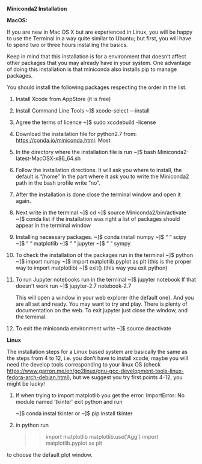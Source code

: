 **Miniconda2 Installation** 

**MacOS:**

If you are new in Mac OS X but are experienced in Linux, you will be happy to use the Terminal in a way quite similar to Ubuntu; but first, you will have to spend two or three hours installing the basics.

Keep in mind that this installation is for a environment that doesn’t affect other packages that you may already have in your system. One advantage of doing this installation is that miniconda also installs pip to manage packages.

You should install the following packages respecting the order in the list. 

1. Install Xcode from AppStore (it is free)

2. Install Command Line Tools
	~]$  xcode-select —install

3. Agree the terms of licence
	~]$ sudo xcodebuild -license

4. Download the installation file for python2.7 from: https://conda.io/miniconda.html. Most 

5. In the directory where the installation file is run
	~]$ bash Miniconda2-latest-MacOSX-x86_64.sh

6. Follow the installation directions. It will ask you where to install, the default is “/home” In the part where it ask you to write the Miniconda2             path in the bash profile write “no”.

7. After the installation is done close the terminal window and open it again. 

8. Next write in the terminal
	~]$ cd
	~]$ source Miniconda2/bin/activate
	~]$ conda list
  if the installation was right a list of packages should appear in the terminal window

9. Installing necessary packages.
	~]$ conda install numpy
	~]$     “         “     scipy
	~]$     “         “     matplotlib
	~]$     “         “     jupyter
	~]$     “         “     sympy

10. To check the installation of the packages run in the terminal 
	~]$ python
	~]$ import numpy
	~]$ import matplotlib.pyplot as plt (this is the proper way to import matplotlib)
	~]$ exit() (this way you exit python)

11. To run Jupyter notebooks run in the terminal
	~]$ jupyter notebook
      If that doesn't work run
	~]$ jupyter-2.7 notebook-2.7
  
     This will open a window in your web explorer (the default one). And you are all set and ready. You may want to try and play. 
     There is plenty of documentation  on the web. 
     To exit jupyter just close the window, and the terminal. 
  
12. To exit the miniconda environment write
	~]$ source deactivate 	
  
**Linux**

The installation steps for a Linux based system are basically the same as the steps from 4 to 12, i.e.  you don’t have to install xcode,
maybe you will need the develop tools corresponding to your linux OS (check https://www.garron.me/en/go2linux/gnu-gcc-development-tools-linux-fedora-arch-debian.html), 
but we suggest you try first points 4-12, you might be lucky!

1. If when trying to import matplotlib you get the error: ImportError: No module named ‘tkinter' exit python and run
	
	~]$ conda instal tkinter 
	or
	~]$ pip install tkinter
  
2. in python run 
	>>import matplotlib
	>>matplotlib.use('Agg')
	>>import matplotlib.pyplot as plt

to choose the default plot window.
